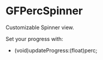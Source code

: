 # GFPercSpinner
Customizable Spinner view.

Set your progress with:
- (void)updateProgress:(float)perc;
